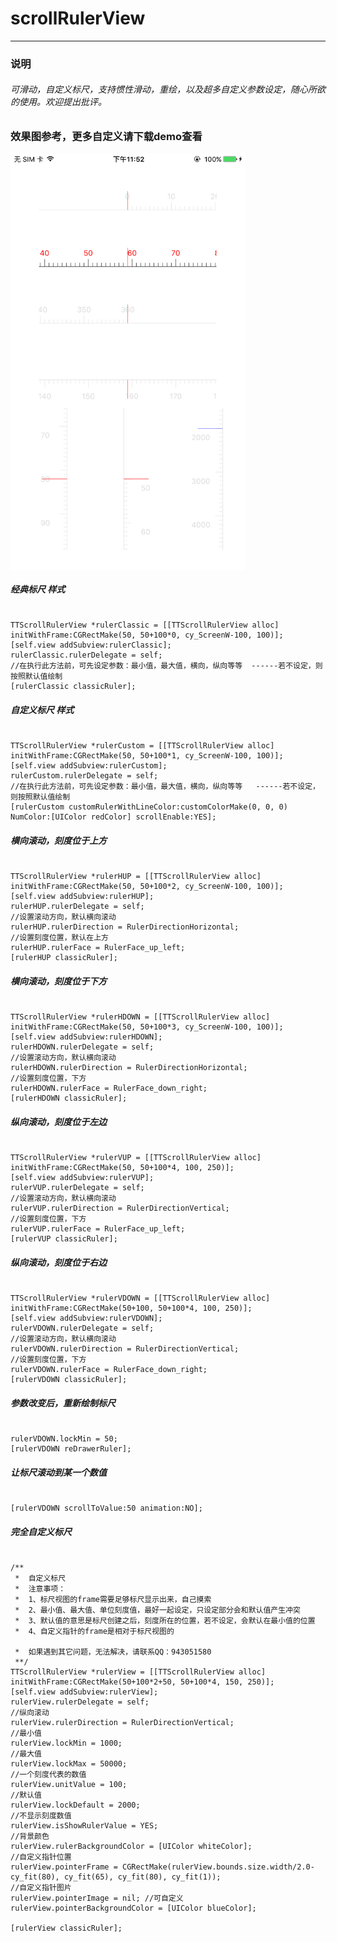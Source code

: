 # scrollRulerView
---
### 说明
###### 可滑动，自定义标尺，支持惯性滑动，重绘，以及超多自定义参数设定，随心所欲的使用。欢迎提出批评。

### 效果图参考，更多自定义请下载demo查看

<img src="https://github.com/clarkIsMe/image/blob/master/biaochi.png" width = "375" height = "667" alt="图片名称" align=center />

##### 经典标尺 样式
<pre><code>
TTScrollRulerView *rulerClassic = [[TTScrollRulerView alloc] initWithFrame:CGRectMake(50, 50+100*0, cy_ScreenW-100, 100)];
[self.view addSubview:rulerClassic];
rulerClassic.rulerDelegate = self;
//在执行此方法前，可先设定参数：最小值，最大值，横向，纵向等等  ------若不设定，则按照默认值绘制
[rulerClassic classicRuler];
</code></pre>

##### 自定义标尺 样式
<pre><code>
TTScrollRulerView *rulerCustom = [[TTScrollRulerView alloc] initWithFrame:CGRectMake(50, 50+100*1, cy_ScreenW-100, 100)];
[self.view addSubview:rulerCustom];
rulerCustom.rulerDelegate = self;
//在执行此方法前，可先设定参数：最小值，最大值，横向，纵向等等   ------若不设定，则按照默认值绘制
[rulerCustom customRulerWithLineColor:customColorMake(0, 0, 0) NumColor:[UIColor redColor] scrollEnable:YES];
</code></pre>

##### 横向滚动，刻度位于上方
<pre><code>
TTScrollRulerView *rulerHUP = [[TTScrollRulerView alloc] initWithFrame:CGRectMake(50, 50+100*2, cy_ScreenW-100, 100)];
[self.view addSubview:rulerHUP];
rulerHUP.rulerDelegate = self;
//设置滚动方向，默认横向滚动
rulerHUP.rulerDirection = RulerDirectionHorizontal;
//设置刻度位置，默认在上方
rulerHUP.rulerFace = RulerFace_up_left;
[rulerHUP classicRuler];
</code></pre>
##### 横向滚动，刻度位于下方
<pre><code>
TTScrollRulerView *rulerHDOWN = [[TTScrollRulerView alloc] initWithFrame:CGRectMake(50, 50+100*3, cy_ScreenW-100, 100)];
[self.view addSubview:rulerHDOWN];
rulerHDOWN.rulerDelegate = self;
//设置滚动方向，默认横向滚动
rulerHDOWN.rulerDirection = RulerDirectionHorizontal;
//设置刻度位置，下方
rulerHDOWN.rulerFace = RulerFace_down_right;
[rulerHDOWN classicRuler];
</code></pre>

##### 纵向滚动，刻度位于左边
<pre><code>
TTScrollRulerView *rulerVUP = [[TTScrollRulerView alloc] initWithFrame:CGRectMake(50, 50+100*4, 100, 250)];
[self.view addSubview:rulerVUP];
rulerVUP.rulerDelegate = self;
//设置滚动方向，默认横向滚动
rulerVUP.rulerDirection = RulerDirectionVertical;
//设置刻度位置，下方
rulerVUP.rulerFace = RulerFace_up_left;
[rulerVUP classicRuler];
</code></pre>

##### 纵向滚动，刻度位于右边
<pre><code>
TTScrollRulerView *rulerVDOWN = [[TTScrollRulerView alloc] initWithFrame:CGRectMake(50+100, 50+100*4, 100, 250)];
[self.view addSubview:rulerVDOWN];
rulerVDOWN.rulerDelegate = self;
//设置滚动方向，默认横向滚动
rulerVDOWN.rulerDirection = RulerDirectionVertical;
//设置刻度位置，下方
rulerVDOWN.rulerFace = RulerFace_down_right;
[rulerVDOWN classicRuler];
</code></pre>

##### 参数改变后，重新绘制标尺
<pre><code>
rulerVDOWN.lockMin = 50;
[rulerVDOWN reDrawerRuler];
</code></pre>

##### 让标尺滚动到某一个数值
<pre><code>
[rulerVDOWN scrollToValue:50 animation:NO];
</code></pre>

##### 完全自定义标尺
<pre><code>
/**
 *  自定义标尺
 *  注意事项：
 *  1、标尺视图的frame需要足够标尺显示出来，自己摸索
 *  2、最小值、最大值、单位刻度值，最好一起设定，只设定部分会和默认值产生冲突
 *  3、默认值的意思是标尺创建之后，刻度所在的位置，若不设定，会默认在最小值的位置
 *  4、自定义指针的frame是相对于标尺视图的

 *  如果遇到其它问题，无法解决，请联系QQ：943051580
 **/
TTScrollRulerView *rulerView = [[TTScrollRulerView alloc] initWithFrame:CGRectMake(50+100*2+50, 50+100*4, 150, 250)];
[self.view addSubview:rulerView];
rulerView.rulerDelegate = self;
//纵向滚动
rulerView.rulerDirection = RulerDirectionVertical;
//最小值
rulerView.lockMin = 1000;
//最大值
rulerView.lockMax = 50000;
//一个刻度代表的数值
rulerView.unitValue = 100;
//默认值
rulerView.lockDefault = 2000;
//不显示刻度数值
rulerView.isShowRulerValue = YES;
//背景颜色
rulerView.rulerBackgroundColor = [UIColor whiteColor];
//自定义指针位置
rulerView.pointerFrame = CGRectMake(rulerView.bounds.size.width/2.0-cy_fit(80), cy_fit(65), cy_fit(80), cy_fit(1));
//自定义指针图片
rulerView.pointerImage = nil; //可自定义
rulerView.pointerBackgroundColor = [UIColor blueColor];

[rulerView classicRuler];
</code></pre>

